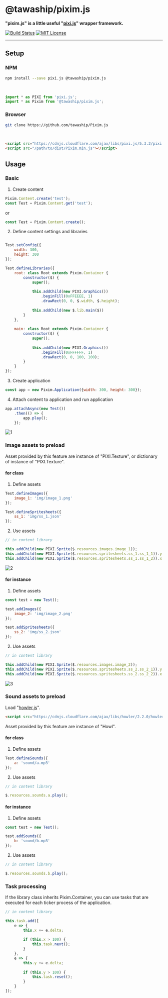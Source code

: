 # @tawaship/pixim.js

**"pixim.js" is a little useful "[pixi.js](https://github.com/pixijs/pixi.js)" wrapper framework.**

[![Build Status](https://travis-ci.com/tawaship/Pixim.js.svg?branch=master)](https://travis-ci.com/tawaship/Pixim.js)
[![MIT License](http://img.shields.io/badge/license-MIT-blue.svg?style=flat)](LICENSE)

---

## Setup

### NPM

```sh
npm install --save pixi.js @tawaship/pixim.js
```

<br />

```javascript
import * as PIXI from 'pixi.js';
import * as Pixim from '@tawaship/pixim.js';
```

### Browser

```sh
git clone https://github.com/tawaship/Pixim.js
```

<br />

```html
<script src="https://cdnjs.cloudflare.com/ajax/libs/pixi.js/5.3.2/pixi.min.js"></script>
<script src="/path/to/dist/Pixim.min.js"></script>
```

## Usage

### Basic

1.  Create content 

```javascript
Pixim.Content.create('test');
const Test = Pixim.Content.get('test');
```

or 

```javascript
const Test = Pixim.Content.create();
```

2. Define content settings and libraries

```javascript

Test.setConfig({
	width: 300,
	height: 300
});

Test.defineLibraries({
	root: class Root extends Pixim.Container {
		constructor($) {
			super();
			
			this.addChild(new PIXI.Graphics())
				.beginFill(0xFFEEEE, 1)
				.drawRect(0, 0, $.width, $.height);
			
			this.addChild(new $.lib.main($))
		}
	},
	
	main: class Root extends Pixim.Container {
		constructor($) {
			super();
			
			this.addChild(new PIXI.Graphics())
				.beginFill(0xFFFFFF, 1)
				.drawRect(0, 0, 100, 100);
		}
	}
});
```

3. Create application

```javascript
const app = new Pixim.Application({width: 300, height: 300});
```

4. Attach content to application and run application

```javascript
app.attachAsync(new Test())
	.then(() => {
		app.play();
	});
```

![1](https://raw.github.com/tawaship/Pixim.js/screenshot/img/1.png)

### Image assets to preload

Asset provided by this feature are instance of "PIXI.Texture", or dictionary of instance of "PIXI.Texture".

#### for class

1. Define assets

```javascript
Test.defineImages({
	image_1: 'img/image_1.png'
});

Test.defineSpritesheets({
	ss_1: 'img/ss_1.json'
});
```

2. Use assets

```javascript
// in content library

this.addChild(new PIXI.Sprite($.resources.images.image_1));
this.addChild(new PIXI.Sprite($.resources.spritesheets.ss_1.ss_1_1)).y = 105;
this.addChild(new PIXI.Sprite($.resources.spritesheets.ss_1.ss_1_2)).x = 105;
```

![2](https://raw.github.com/tawaship/Pixim.js/screenshot/img/2.png)

#### for instance

1. Define assets

```javascript
const test = new Test();

test.addImages({
	image_2: 'img/image_2.png'
});

test.addSpritesheets({
	ss_2: 'img/ss_2.json'
});
```

2. Use assets

```javascript
// in content library

this.addChild(new PIXI.Sprite($.resources.images.image_2));
this.addChild(new PIXI.Sprite($.resources.spritesheets.ss_2.ss_2_1)).y = 105;
this.addChild(new PIXI.Sprite($.resources.spritesheets.ss_2.ss_2_2)).x = 105;
```

![3](https://raw.github.com/tawaship/Pixim.js/screenshot/img/3.png)

### Sound assets to preload

Load "[howler.js](https://github.com/goldfire/howler.js)".

```html
<script src="https://cdnjs.cloudflare.com/ajax/libs/howler/2.2.0/howler.min.js"></script>
```

Asset provided by this feature are instance of "Howl".

#### for class

1. Define assets

```javascript
Test.defineSounds({
	a: 'sound/a.mp3'
});
```

2. Use assets

```javascript
// in content library

$.resources.sounds.a.play();
```

#### for instance

1. Define assets

```javascript
const test = new Test();

test.addSounds({
	b: 'sound/b.mp3'
});
```

2. Use assets

```javascript
// in content library

$.resources.sounds.b.play();
```

### Task processing

If the library class inherits Pixim.Container, you can use tasks that are executed for each ticker process of the application.

```javascript
// in content library

this.task.add([
	e => {
		this.x += e.delta;
		
		if (this.x > 100) {
			this.task.next();
		}
	},
	e => {
		this.y += e.delta;
		
		if (this.y > 100) {
			this.task.reset();
		}
	}
]);
```